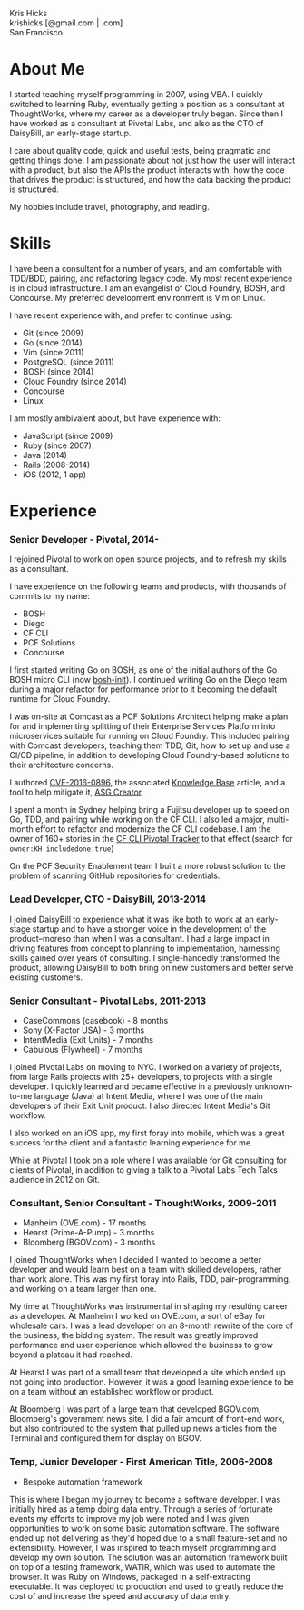 Kris Hicks  
krishicks [@gmail.com | .com]  
San Francisco  

# About Me

I started teaching myself programming in 2007, using VBA. I quickly switched to
learning Ruby, eventually getting a position as a consultant at ThoughtWorks,
where my career as a developer truly began. Since then I have worked as a
consultant at Pivotal Labs, and also as the CTO of DaisyBill, an early-stage
startup.

I care about quality code, quick and useful tests, being pragmatic and getting
things done. I am passionate about not just how the user will interact with a
product, but also the APIs the product interacts with, how the code that drives
the product is structured, and how the data backing the product is structured.

My hobbies include travel, photography, and reading.

# Skills

I have been a consultant for a number of years, and am comfortable with
TDD/BDD, pairing, and refactoring legacy code. My most recent experience is in
cloud infrastructure. I am an evangelist of Cloud Foundry, BOSH, and Concourse.
My preferred development environment is Vim on Linux.

I have recent experience with, and prefer to continue using:

* Git (since 2009)
* Go (since 2014)
* Vim (since 2011)
* PostgreSQL (since 2011)
* BOSH (since 2014)
* Cloud Foundry (since 2014)
* Concourse
* Linux

I am mostly ambivalent about, but have experience with:

* JavaScript (since 2009)
* Ruby (since 2007)
* Java (2014)
* Rails (2008-2014)
* iOS (2012, 1 app)

# Experience

### Senior Developer - Pivotal, 2014-

I rejoined Pivotal to work on open source projects, and to refresh my skills as
a consultant.

I have experience on the following teams and products, with thousands of
commits to my name:

* BOSH
* Diego
* CF CLI
* PCF Solutions
* Concourse

I first started writing Go on BOSH, as one of the initial authors of the Go
BOSH micro CLI (now [bosh-init](https://github.com/cloudfoundry/bosh-init)). I
continued writing Go on the Diego team during a major refactor for performance
prior to it becoming the default runtime for Cloud Foundry.

I was on-site at Comcast as a PCF Solutions Architect helping make a plan for
and implementing splitting of their Enterprise Services Platform into
microservices suitable for running on Cloud Foundry. This included pairing with
Comcast developers, teaching them TDD, Git, how to set up and use a CI/CD
pipeline, in addition to developing Cloud Foundry-based solutions to their
architecture concerns.

I authored [CVE-2016-0896](https://pivotal.io/security/cve-2016-0896), the
associated [Knowledge
Base](https://discuss.pivotal.io/hc/en-us/articles/223312627) article, and a
tool to help mitigate it, [ASG
Creator](https://github.com/cloudfoundry-incubator/asg-creator).

I spent a month in Sydney helping bring a Fujitsu developer up to speed on Go,
TDD, and pairing while working on the CF CLI. I also led a major, multi-month
effort to refactor and modernize the CF CLI codebase. I am the owner of 160+
stories in the [CF CLI Pivotal
Tracker](https://www.pivotaltracker.com/n/projects/892938) to that effect
(search for `owner:KH includedone:true`)

On the PCF Security Enablement team I built a more robust solution to the
problem of scanning GitHub repositories for credentials.

### Lead Developer, CTO - DaisyBill, 2013-2014

I joined DaisyBill to experience what it was like both to work at an
early-stage startup and to have a stronger voice in the development of the
product–moreso than when I was a consultant. I had a large impact in driving
features from concept to planning to implementation, harnessing skills gained
over years of consulting. I single-handedly transformed the product, allowing
DaisyBill to both bring on new customers and better serve existing customers.

### Senior Consultant - Pivotal Labs, 2011-2013

* CaseCommons (casebook) - 8 months
* Sony (X-Factor USA) - 3 months
* IntentMedia (Exit Units) - 7 months
* Cabulous (Flywheel) - 7 months

I joined Pivotal Labs on moving to NYC. I worked on a variety of projects, from
large Rails projects with 25+ developers, to projects with a single developer.
I quickly learned and became effective in a previously unknown-to-me language
(Java) at Intent Media, where I was one of the main developers of their Exit
Unit product. I also directed Intent Media's Git workflow.

I also worked on an iOS app, my first foray into mobile, which was a great
success for the client and a fantastic learning experience for me.
  
While at Pivotal I took on a role where I was available for Git consulting for
clients of Pivotal, in addition to giving a talk to a Pivotal Labs Tech Talks
audience in 2012 on Git.

### Consultant, Senior Consultant - ThoughtWorks, 2009-2011

* Manheim (OVE.com) - 17 months
* Hearst (Prime-A-Pump) - 3 months
* Bloomberg (BGOV.com) - 3 months

I joined ThoughtWorks when I decided I wanted to become a better developer and
would learn best on a team with skilled developers, rather than work alone.
This was my first foray into Rails, TDD, pair-programming, and working on a
team larger than one.

My time at ThoughtWorks was instrumental in shaping my resulting career as a
developer. At Manheim I worked on OVE.com, a sort of eBay for wholesale cars. I
was a lead developer on an 8-month rewrite of the core of the business, the
bidding system. The result was greatly improved performance and user experience
which allowed the business to grow beyond a plateau it had reached.

At Hearst I was part of a small team that developed a site which ended up not
going into production. However, it was a good learning experience to be on a
team without an established workflow or product.
    
At Bloomberg I was part of a large team that developed BGOV.com, Bloomberg's
government news site. I did a fair amount of front-end work, but also
contributed to the system that pulled up news articles from the Terminal and
configured them for display on BGOV.

### Temp, Junior Developer - First American Title, 2006-2008

* Bespoke automation framework

This is where I began my journey to become a software developer. I was
initially hired as a temp doing data entry. Through a series of fortunate
events my efforts to improve my job were noted and I was given opportunities to
work on some basic automation software. The software ended up not delivering as
they'd hoped due to a small feature-set and no extensibility. However, I was
inspired to teach myself programming and develop my own solution. The solution
was an automation framework built on top of a testing framework, WATIR, which
was used to automate the browser. It was Ruby on Windows, packaged in a
self-extracting executable. It was deployed to production and used to greatly
reduce the cost of and increase the speed and accuracy of data entry.

